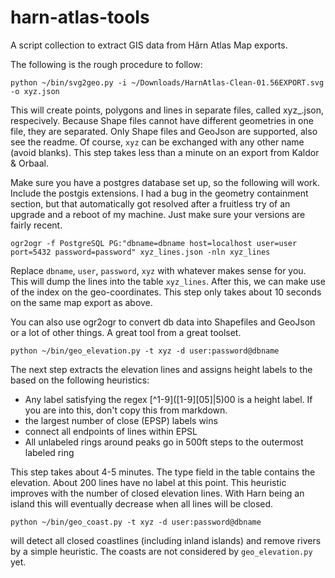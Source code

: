 # harn-atlas-tools
A script collection to extract GIS data from Hârn Atlas Map exports.

The following is the rough procedure to follow:
```
python ~/bin/svg2geo.py -i ~/Downloads/HarnAtlas-Clean-01.56EXPORT.svg -o xyz.json
```
This will create points, polygons and lines in separate files, called xyz_<type>.json,
respecively. Because Shape files cannot have different geometries in one file, they
are separated.  Only Shape files and GeoJson are supported, also see the readme.
Of course, `xyz` can be exchanged with any other name (avoid blanks).  This step
takes less than a minute on an export from Kaldor & Orbaal.

Make sure you have a postgres database set up, so the following will work.  Include
the postgis extensions.  I had a bug in the geometry containment section, but that
automatically got resolved after a fruitless try of an upgrade and a reboot of my machine.
Just make sure your versions are fairly recent.

```
ogr2ogr -f PostgreSQL PG:"dbname=dbname host=localhost user=user port=5432 password=password" xyz_lines.json -nln xyz_lines
```
Replace `dbname`, `user`, `password`, `xyz` with whatever makes sense for you. This
will dump the lines into the table `xyz_lines`. After this, we can make use of the
index on the geo-coordinates. This step only takes about 10 seconds on the same map
export as above.

You can also use ogr2ogr to convert db data into Shapefiles and GeoJson or a lot
of other things. A great tool from a great toolset.

```
python ~/bin/geo_elevation.py -t xyz -d user:password@dbname
```

The next step extracts the elevation lines and assigns height labels to the based
on the following heuristics:
* Any label satisfying the regex \[\^1-9\]\(\[1-9\]\[05\]\|5\)00 is a height label.
  If you are into this, don't copy this from markdown.
* the largest number of close (EPSP) labels wins
* connect all endpoints of lines within EPSL
* All unlabeled rings around peaks go in 500ft steps to the outermost labeled ring

This step takes about 4-5 minutes.  The type field in the table contains the elevation.
About 200 lines have no label at this point.  This heuristic improves with the number
of closed elevation lines.  With Harn being an island this will eventually decrease
when all lines will be closed.

```
python ~/bin/geo_coast.py -t xyz -d user:password@dbname
```

will detect all closed coastlines (including inland islands) and remove rivers by
a simple heuristic.  The coasts are not considered by `geo_elevation.py` yet.
